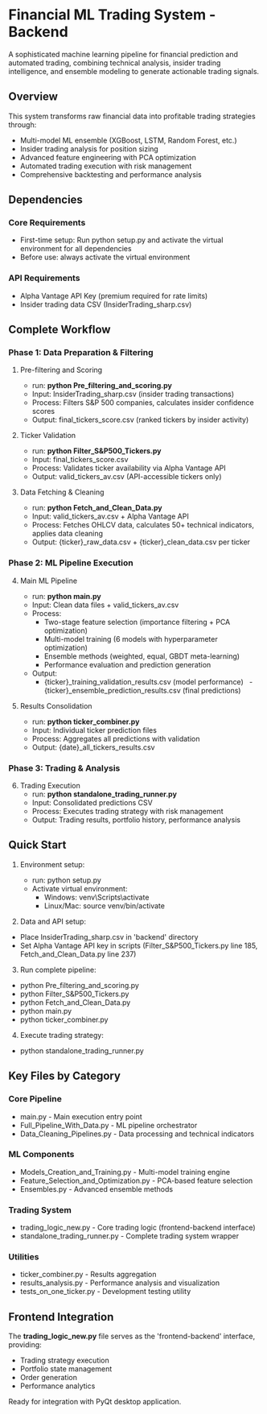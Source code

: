 # Financial ML Trading System - Backend
A sophisticated machine learning pipeline for financial prediction and automated trading, combining technical analysis, insider trading intelligence, and ensemble modeling to generate actionable trading signals.

## Overview
This system transforms raw financial data into profitable trading strategies through:
- Multi-model ML ensemble (XGBoost, LSTM, Random Forest, etc.)
- Insider trading analysis for position sizing
- Advanced feature engineering with PCA optimization
- Automated trading execution with risk management
- Comprehensive backtesting and performance analysis


## Dependencies
### Core Requirements
- First-time setup: Run python setup.py and activate the virtual environment for all dependencies
-  Before use: always activate the virtual environment

### API Requirements
- Alpha Vantage API Key (premium required for rate limits)
- Insider trading data CSV (InsiderTrading_sharp.csv)


## Complete Workflow
### Phase 1: Data Preparation & Filtering
1. Pre-filtering and Scoring
    -  run: **python Pre_filtering_and_scoring.py**
    - Input: InsiderTrading\_sharp.csv (insider trading transactions)
    - Process: Filters S\&P 500 companies, calculates insider confidence scores
    - Output: final\_tickers\_score.csv (ranked tickers by insider activity)

2. Ticker Validation
    - run: **python Filter\_S\&P500\_Tickers.py**
    - Input: final\_tickers\_score.csv
    - Process: Validates ticker availability via Alpha Vantage API
    - Output: valid\_tickers\_av.csv (API-accessible tickers only)

3. Data Fetching \& Cleaning
    - run: **python Fetch\_and\_Clean\_Data.py**
    - Input: valid\_tickers\_av.csv + Alpha Vantage API
    - Process: Fetches OHLCV data, calculates 50+ technical indicators, applies data cleaning
    - Output: {ticker}\_raw\_data.csv + {ticker}\_clean\_data.csv per ticker

### Phase 2: ML Pipeline Execution
4. Main ML Pipeline
    - run: **python main.py**
    - Input: Clean data files + valid\_tickers\_av.csv
    - Process:
      - Two-stage feature selection (importance filtering + PCA optimization)
      - Multi-model training (6 models with hyperparameter optimization)
      - Ensemble methods (weighted, equal, GBDT meta-learning)
      - Performance evaluation and prediction generation
    - Output:
      - {ticker}\_training\_validation\_results.csv (model performance)
     	- {ticker}\_ensemble\_prediction\_results.csv (final predictions)

5. Results Consolidation
    - run: **python ticker\_combiner.py**
    - Input: Individual ticker prediction files
    - Process: Aggregates all predictions with validation
    - Output: {date}\_all\_tickers\_results.csv

### Phase 3: Trading \& Analysis
6. Trading Execution
    - run: **python standalone\_trading\_runner.py**
    - Input: Consolidated predictions CSV
    - Process: Executes trading strategy with risk management
    - Output: Trading results, portfolio history, performance analysis


## Quick Start
1. Environment setup:
   - run: python setup.py
   - Activate virtual environment:
     - Windows: venv\\Scripts\\activate
     - Linux/Mac: source venv/bin/activate

2. Data and API setup:
  - Place InsiderTrading_sharp.csv in 'backend' directory
  - Set Alpha Vantage API key in scripts (Filter\_S\&P500\_Tickers.py line 185, Fetch\_and\_Clean\_Data.py line 237)

3. Run complete pipeline:
  - python Pre\_filtering\_and\_scoring.py
  - python Filter\_S\&P500\_Tickers.py
  - python Fetch\_and\_Clean\_Data.py
  - python main.py
  - python ticker\_combiner.py

4. Execute trading strategy:
  - python standalone\_trading\_runner.py


## Key Files by Category
### Core Pipeline
- main.py - Main execution entry point
- Full\_Pipeline\_With\_Data.py - ML pipeline orchestrator
- Data\_Cleaning\_Pipelines.py - Data processing and technical indicators

### ML Components
- Models\_Creation\_and\_Training.py - Multi-model training engine
- Feature\_Selection\_and\_Optimization.py - PCA-based feature selection
- Ensembles.py - Advanced ensemble methods

### Trading System
- trading\_logic\_new.py - Core trading logic (frontend-backend interface)
- standalone\_trading\_runner.py - Complete trading system wrapper

### Utilities
- ticker\_combiner.py - Results aggregation
- results\_analysis.py - Performance analysis and visualization
- tests\_on\_one\_ticker.py - Development testing utility


## Frontend Integration
The **trading\_logic\_new.py** file serves as the 'frontend-backend' interface, providing:
- Trading strategy execution
- Portfolio state management
- Order generation
- Performance analytics



Ready for integration with PyQt desktop application.

#### 

